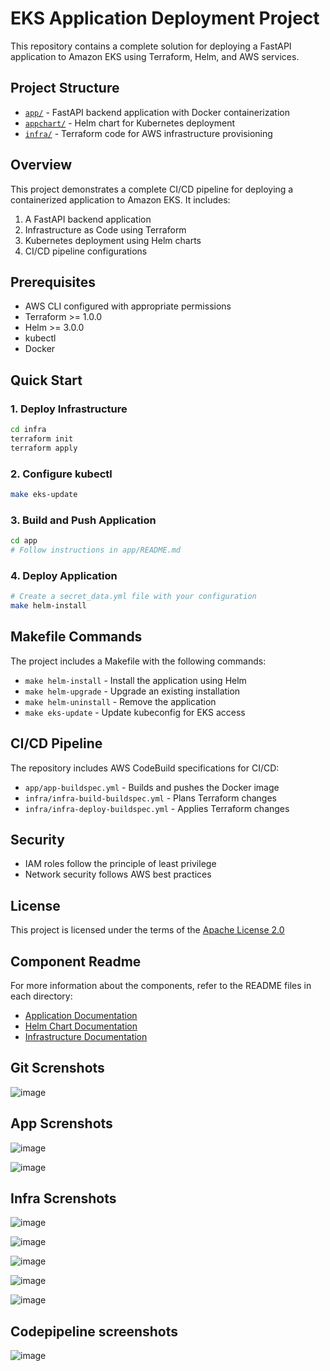 # EKS Application Deployment Project

This repository contains a complete solution for deploying a FastAPI application to Amazon EKS using Terraform, Helm, and AWS services.

## Project Structure

- [`app/`](app/README.md) - FastAPI backend application with Docker containerization
- [`appchart/`](appchart/README.md) - Helm chart for Kubernetes deployment
- [`infra/`](infra/README.md) - Terraform code for AWS infrastructure provisioning

## Overview

This project demonstrates a complete CI/CD pipeline for deploying a containerized application to Amazon EKS. It includes:

1. A FastAPI backend application
2. Infrastructure as Code using Terraform
3. Kubernetes deployment using Helm charts
4. CI/CD pipeline configurations

## Prerequisites

- AWS CLI configured with appropriate permissions
- Terraform >= 1.0.0
- Helm >= 3.0.0
- kubectl
- Docker

## Quick Start

### 1. Deploy Infrastructure

```bash
cd infra
terraform init
terraform apply
```

### 2. Configure kubectl

```bash
make eks-update
```

### 3. Build and Push Application

```bash
cd app
# Follow instructions in app/README.md
```

### 4. Deploy Application

```bash
# Create a secret_data.yml file with your configuration
make helm-install
```

## Makefile Commands

The project includes a Makefile with the following commands:

- `make helm-install` - Install the application using Helm
- `make helm-upgrade` - Upgrade an existing installation
- `make helm-uninstall` - Remove the application
- `make eks-update` - Update kubeconfig for EKS access

## CI/CD Pipeline

The repository includes AWS CodeBuild specifications for CI/CD:

- `app/app-buildspec.yml` - Builds and pushes the Docker image
- `infra/infra-build-buildspec.yml` - Plans Terraform changes
- `infra/infra-deploy-buildspec.yml` - Applies Terraform changes

## Security

- IAM roles follow the principle of least privilege
- Network security follows AWS best practices

## License

This project is licensed under the terms of the [Apache License 2.0](https://www.apache.org/licenses/LICENSE-2.0)

## Component Readme

For more information about the components, refer to the README files in each directory:

- [Application Documentation](app/README.md)
- [Helm Chart Documentation](appchart/README.md)
- [Infrastructure Documentation](infra/README.md)

## Git Screnshots

![image](https://github.com/user-attachments/assets/b008e47f-19f8-4910-997d-187eb6a65d7e)

## App Screnshots

![image](https://github.com/user-attachments/assets/0f281268-9251-4180-9f87-8f073c96a8b9)

![image](https://github.com/user-attachments/assets/f5b26916-4d2f-45e5-88ad-47b25d19cce2)

## Infra Screnshots

![image](https://github.com/user-attachments/assets/bcba5d1e-95fb-4325-9212-e0c968b243ea)

![image](https://github.com/user-attachments/assets/80e25d56-efea-487e-94be-3ecde28c0fad)

![image](https://github.com/user-attachments/assets/c8b98913-24ed-49c4-9842-9ff12f3ea9b1)

![image](https://github.com/user-attachments/assets/78d83748-3dad-4993-89de-18ed7fa59a59)

![image](https://github.com/user-attachments/assets/71b17186-d976-4a48-bfe0-4e33f67f95db)


## Codepipeline screenshots

![image](https://github.com/user-attachments/assets/a1f01891-61ea-4951-8d23-a6333b05c877)


